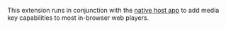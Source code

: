 This extension runs in conjunction with the [native host app](https://github.com/msfeldstein/MediaKeyHosts) to add media key capabilities to most in-browser web players.